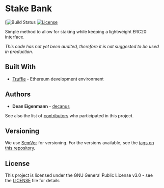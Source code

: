 # Stake Bank

[![Build Status](https://travis-ci.org/HarbourProtocol/stakebank.svg?branch=development) [![License](https://img.shields.io/badge/License-GPL--3.0-blue.svg)](LICENSE)

Simple method to allow for staking while keeping a lightweight ERC20 interface.

*This code has not yet been audited, therefore it is not suggested to be used in production.*

## Built With
* [Truffle](https://github.com/trufflesuite/truffle) - Ethereum development environment 

## Authors

* **Dean Eigenmann** - [decanus](https://github.com/decanus)

See also the list of [contributors](https://github.com/harbourproject/stakebank/contributors) who participated in this project.

## Versioning

We use [SemVer](http://semver.org/) for versioning. For the versions available, see the [tags on this repository](https://github.com/harbourproject/stakebank/tags).

## License

This project is licensed under the GNU General Public License v3.0 - see the [LICENSE](LICENSE) file for details
